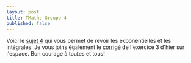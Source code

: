 ```yaml
---
layout: post
title: TMaths Groupe 4
published: false
---
```


Voici le [sujet 4](https://github.com/raveluz/raveluz.github.io/blob/master/pdf/Jour4.pdf) qui vous permet de revoir les exponentielles et les intégrales. Je vous joins également le [corrigé](https://github.com/raveluz/raveluz.github.io/blob/master/pdf/Correction.Jour3.pdf) de l'exercice 3 d'hier sur l'espace. Bon courage à toutes et tous!

